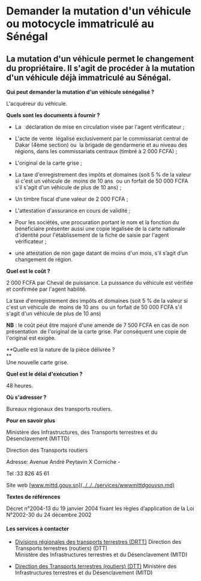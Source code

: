 # Demander la mutation d'un véhicule ou motocycle immatriculé au Sénégal

La mutation d'un véhicule permet le changement du propriétaire. Il s'agit de procéder à la mutation d'un véhicule déjà immatriculé au Sénégal.
----------------------------------------------------------------------------------------------------------------------------------------------

**Qui peut demander la mutation d'un véhicule sénégalisé ?**

L'acquéreur du véhicule.

**Quels sont les documents à fournir ?**

*   La   déclaration de mise en circulation visée par l'agent vérificateur ;
*   L'acte de vente  légalisé exclusivement par le commissariat central de Dakar (4ème section) ou  la brigade de gendarmerie et au niveau des régions, dans les commissariats centraux (timbré à 2 000 FCFA) ;  
    
*   L'original de la carte grise ;  
    
*   La taxe d'enregistrement des impôts et domaines (soit 5 % de la valeur si c'est un véhicule de  moins de 10 ans  ou un forfait de 50 000 FCFA s'il s'agit d'un véhicule de plus de 10 ans) ;  
    
*   Un timbre fiscal d'une valeur de 2 000 FCFA ;  
    
*   L'attestation d'assurance en cours de validité ;  
    
*   Pour les sociétés, une procuration portant le nom et la fonction du bénéficiaire présenter aussi une copie légalisée de la carte nationale d'identité pour l'établissement de la fiche de saisie par l'agent vérificateur ; 
*   une attestation de non gage datant de moins d'un mois, s’il s’agit d’un changement de région.

**Quel est le coût ?**

2 000 FCFA par Cheval de puissance. La puissance du véhicule est vérifiée et confirmée par l'agent habilité.  

La taxe d'enregistrement des impôts et domaines (soit 5 % de la valeur si c'est un véhicule de  moins de 10 ans  ou un forfait de 50 000 FCFA s'il s'agit d'un véhicule de plus de 10 ans)

**NB** : le coût peut être majoré d'une amende de 7 500 FCFA en cas de non présentation  de l'original de la carte grise. Par conséquent une copie de l'original est exigée.

**Quelle est la nature de la pièce délivrée ?  
**  
Une nouvelle carte grise.

**Quel est le délai d'exécution ?**

48 heures.

**Où s'adresser ?** 

Bureaux régionaux des transports routiers.

**Pour en savoir plus**

Ministère des Infrastructures, des[](../../../services/.md) Transports terrestres et du Désenclavement (MITTD)

Direction des Transports routiers           

Adresse: Avenue André Peytavin X Corniche -  

Tel :33 826 45 61 

Site web [www.mittd.gouv.sn](../../../services/wwwmittdgouvsn.md)

**Textes de références**

Décret n°2004-13 du 19 janvier 2004 fixant les règles d’application de la Loi N°2002-30 du 24 décembre 2002

#### Les services à contacter

*   [Divisions régionales des transports terrestres (DRTT)](../../../services/divisions-regionales-des-transports-terrestres-drtt.md) Direction des Transports terrestres (routiers) (DTT)  
    Ministère des Infrastructures terrestres et du Désenclavement (MITD)  
    
*   [Direction des Transports terrestres (routiers) (DTT)](../../../services/direction-des-transports-terrestres-routiers-dtt.md) Ministère des Infrastructures terrestres et du Désenclavement (MITD)